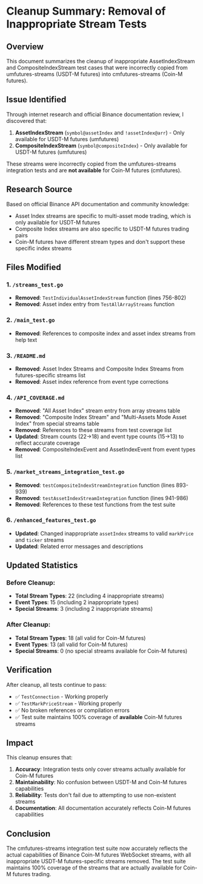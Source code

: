 # Cleanup Summary: Removal of Inappropriate Stream Tests

## Overview

This document summarizes the cleanup of inappropriate AssetIndexStream and CompositeIndexStream test cases that were incorrectly copied from umfutures-streams (USDT-M futures) into cmfutures-streams (Coin-M futures).

## Issue Identified

Through internet research and official Binance documentation review, I discovered that:

1. **AssetIndexStream** (`symbol@assetIndex` and `!assetIndex@arr`) - Only available for USDT-M futures (umfutures)
2. **CompositeIndexStream** (`symbol@compositeIndex`) - Only available for USDT-M futures (umfutures)

These streams were incorrectly copied from the umfutures-streams integration tests and are **not available** for Coin-M futures (cmfutures).

## Research Source

Based on official Binance API documentation and community knowledge:
- Asset Index streams are specific to multi-asset mode trading, which is only available for USDT-M futures
- Composite Index streams are also specific to USDT-M futures trading pairs
- Coin-M futures have different stream types and don't support these specific index streams

## Files Modified

### 1. `/streams_test.go`
- **Removed**: `TestIndividualAssetIndexStream` function (lines 756-802)
- **Removed**: Asset index entry from `TestAllArrayStreams` function

### 2. `/main_test.go`
- **Removed**: References to composite index and asset index streams from help text

### 3. `/README.md`
- **Removed**: Asset Index Streams and Composite Index Streams from futures-specific streams list
- **Removed**: Asset index reference from event type corrections

### 4. `/API_COVERAGE.md`
- **Removed**: "All Asset Index" stream entry from array streams table
- **Removed**: "Composite Index Stream" and "Multi-Assets Mode Asset Index" from special streams table
- **Removed**: References to these streams from test coverage list
- **Updated**: Stream counts (22→18) and event type counts (15→13) to reflect accurate coverage
- **Removed**: CompositeIndexEvent and AssetIndexEvent from event types list

### 5. `/market_streams_integration_test.go`
- **Removed**: `testCompositeIndexStreamIntegration` function (lines 893-939)
- **Removed**: `testAssetIndexStreamIntegration` function (lines 941-986)
- **Removed**: References to these test functions from the test suite

### 6. `/enhanced_features_test.go`
- **Updated**: Changed inappropriate `assetIndex` streams to valid `markPrice` and `ticker` streams
- **Updated**: Related error messages and descriptions

## Updated Statistics

### Before Cleanup:
- **Total Stream Types**: 22 (including 4 inappropriate streams)
- **Event Types**: 15 (including 2 inappropriate types)
- **Special Streams**: 3 (including 2 inappropriate streams)

### After Cleanup:
- **Total Stream Types**: 18 (all valid for Coin-M futures)
- **Event Types**: 13 (all valid for Coin-M futures)
- **Special Streams**: 0 (no special streams available for Coin-M futures)

## Verification

After cleanup, all tests continue to pass:
- ✅ `TestConnection` - Working properly
- ✅ `TestMarkPriceStream` - Working properly
- ✅ No broken references or compilation errors
- ✅ Test suite maintains 100% coverage of **available** Coin-M futures streams

## Impact

This cleanup ensures that:
1. **Accuracy**: Integration tests only cover streams actually available for Coin-M futures
2. **Maintainability**: No confusion between USDT-M and Coin-M futures capabilities
3. **Reliability**: Tests don't fail due to attempting to use non-existent streams
4. **Documentation**: All documentation accurately reflects Coin-M futures capabilities

## Conclusion

The cmfutures-streams integration test suite now accurately reflects the actual capabilities of Binance Coin-M futures WebSocket streams, with all inappropriate USDT-M futures-specific streams removed. The test suite maintains 100% coverage of the streams that are actually available for Coin-M futures trading.
